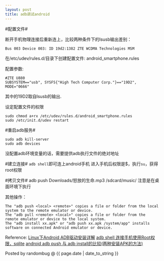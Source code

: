 ```yaml
---
layout: post
title: adb调试android
---
```


#配置文件#

断开手机物理连接后重新连上，比较两种条件下的lsusb输出差别：

	Bus 003 Device 003: ID 19d2:1382 ZTE WCDMA Technologies MSM

在\/etc\/udev\/rules.d\/目录下创建配置文件: android\_smartphone.rules

配置参数:

	#ZTE U880
	SUBSYSTEM=="usb", SYSFS{"High Tech Computer Corp."}=="19D2", MODE="0666"

其中的19D2取自lsusb的输出.

设定配置文件的权限

	sudo chmod a+rx /etc/udev/rules.d/android_smartphone.rules
	sudo /etc/init.d/udev restart

#重启adb服务#

	sudo adb kill-server
	sudo adb devices
没配置adb环境变量的话，需要提供adb执行文件的绝对地址


#建立连接#
`adb shell`即可连上android手机
进入手机后权限是$，执行`su`，获得root权限

#拷贝文件#
	adb push Downloads/怒放的生命.mp3 /sdcard/music/
注意是在桌面环境下执行

其他操作：

	The "adb push <local> <remote>" copies a file or folder from the local system to the remote emulator or device.    
	The "adb pull <remote> <local>" copies a file or folder from the remote emulator or device to the local system.    
	The "adb install xx.apk" or "adb push xx.apk /system/app" installs software on connected Android emulator or device.

Reference:
[Linux下Android ADB驱动安装详解](http://blog.csdn.net/zhenwenxian/article/details/5901350)
[adb shell 连接手机使用Root权限，sqlite](http://www.pocketdigi.com/20110409/238.html)
[android adb push 与 adb install的比较(两种安装APK的方法)](http://blog.csdn.net/xuxinshao/article/details/7182002)

Posted by randombug @ {{ page.date | date_to_string }}
